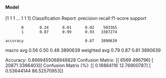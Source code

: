 #### Model
[1 1 1 ... 1 1 1]
Classification Report:
              precision    recall  f1-score   support

           0       0.24      0.01      0.02    503365
           1       0.87      0.99      0.93   3387274

    accuracy                           0.87   3890639
   macro avg       0.56      0.50      0.48   3890639
weighted avg       0.79      0.87      0.81   3890639

Accuracy: 0.8669455068948828
Confusion Matrix:
[[   6569  496796]
 [  20871 3366403]]
Confusion Matrix (%):
[[ 0.16884116 12.76900787]
 [ 0.53644144 86.52570953]]
